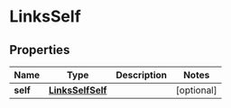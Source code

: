 # LinksSelf

## Properties
Name | Type | Description | Notes
------------ | ------------- | ------------- | -------------
**self** | [**LinksSelfSelf**](LinksSelfSelf.md) |  |  [optional]

